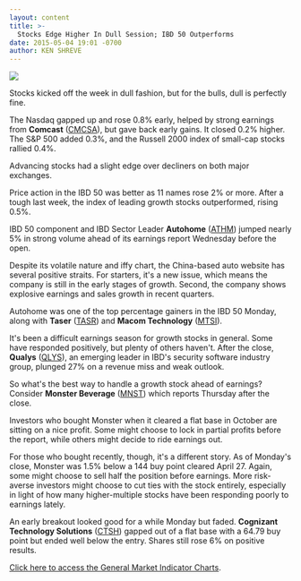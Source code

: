 ```yaml
---
layout: content
title: >-
  Stocks Edge Higher In Dull Session; IBD 50 Outperforms
date: 2015-05-04 19:01 -0700
author: KEN SHREVE
---
```






![](https://www.investors.com/wp-content/uploads/ibd-migrated-images/MPv_150505_635663496628160777.png)









  

Stocks kicked off the week in dull fashion, but for the bulls, dull is perfectly fine.

  

The Nasdaq gapped up and rose 0.8% early, helped by strong earnings from **Comcast** ([CMCSA](https://research.investors.com/quote.aspx?symbol=CMCSA)), but gave back early gains. It closed 0.2% higher. The S&P 500 added 0.3%, and the Russell 2000 index of small-cap stocks rallied 0.4%.

  

Advancing stocks had a slight edge over decliners on both major exchanges.

  

Price action in the IBD 50 was better as 11 names rose 2% or more. After a tough last week, the index of leading growth stocks outperformed, rising 0.5%.

  

IBD 50 component and IBD Sector Leader **Autohome** ([ATHM](https://research.investors.com/quote.aspx?symbol=ATHM)) jumped nearly 5% in strong volume ahead of its earnings report Wednesday before the open.

  

Despite its volatile nature and iffy chart, the China-based auto website has several positive straits. For starters, it's a new issue, which means the company is still in the early stages of growth. Second, the company shows explosive earnings and sales growth in recent quarters.

  

Autohome was one of the top percentage gainers in the IBD 50 Monday, along with **Taser** ([TASR](https://research.investors.com/quote.aspx?symbol=TASR)) and **Macom Technology** ([MTSI](https://research.investors.com/quote.aspx?symbol=MTSI)).

  

It's been a difficult earnings season for growth stocks in general. Some have responded positively, but plenty of others haven't. After the close, **Qualys** ([QLYS](https://research.investors.com/quote.aspx?symbol=QLYS)), an emerging leader in IBD's security software industry group, plunged 27% on a revenue miss and weak outlook.

  

So what's the best way to handle a growth stock ahead of earnings? Consider **Monster Beverage** ([MNST](https://research.investors.com/quote.aspx?symbol=MNST)) which reports Thursday after the close.

  

Investors who bought Monster when it cleared a flat base in October are sitting on a nice profit. Some might choose to lock in partial profits before the report, while others might decide to ride earnings out.

  

For those who bought recently, though, it's a different story. As of Monday's close, Monster was 1.5% below a 144 buy point cleared April 27. Again, some might choose to sell half the position before earnings. More risk-averse investors might choose to cut ties with the stock entirely, especially in light of how many higher-multiple stocks have been responding poorly to earnings lately.

  

An early breakout looked good for a while Monday but faded. **Cognizant Technology Solutions** ([CTSH](https://research.investors.com/quote.aspx?symbol=CTSH)) gapped out of a flat base with a 64.79 buy point but ended well below the entry. Shares still rose 6% on positive results.

  

[Click here to access the General Market Indicator Charts](https://www.investors.com/pdf/GMI_050515.pdf).




